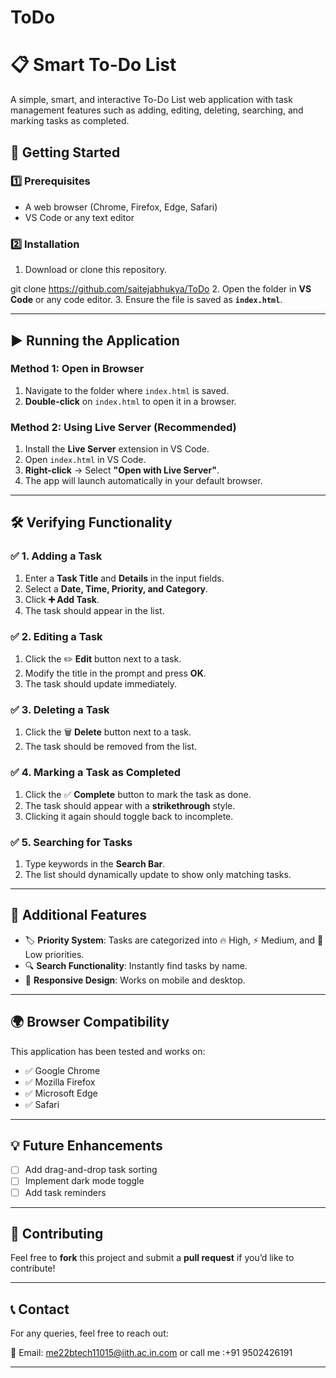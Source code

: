 # ToDo
# 📋 Smart To-Do List

A simple, smart, and interactive To-Do List web application with task management features such as adding, editing, deleting, searching, and marking tasks as completed.

## 🚀 Getting Started

### 1️⃣ **Prerequisites**
- A web browser (Chrome, Firefox, Edge, Safari)
- VS Code or any text editor

### 2️⃣ **Installation**
1. Download or clone this repository.

git clone https://github.com/saitejabhukya/ToDo
2. Open the folder in **VS Code** or any code editor.
3. Ensure the file is saved as **`index.html`**.

---

## ▶️ **Running the Application**
### **Method 1: Open in Browser**
1. Navigate to the folder where `index.html` is saved.
2. **Double-click** on `index.html` to open it in a browser.

### **Method 2: Using Live Server (Recommended)**
1. Install the **Live Server** extension in VS Code.
2. Open `index.html` in VS Code.
3. **Right-click** → Select **"Open with Live Server"**.
4. The app will launch automatically in your default browser.

---

## 🛠 **Verifying Functionality**
### ✅ **1. Adding a Task**
1. Enter a **Task Title** and **Details** in the input fields.
2. Select a **Date, Time, Priority, and Category**.
3. Click **➕ Add Task**.
4. The task should appear in the list.

### ✅ **2. Editing a Task**
1. Click the ✏️ **Edit** button next to a task.
2. Modify the title in the prompt and press **OK**.
3. The task should update immediately.

### ✅ **3. Deleting a Task**
1. Click the 🗑 **Delete** button next to a task.
2. The task should be removed from the list.

### ✅ **4. Marking a Task as Completed**
1. Click the ✅ **Complete** button to mark the task as done.
2. The task should appear with a **strikethrough** style.
3. Clicking it again should toggle back to incomplete.

### ✅ **5. Searching for Tasks**
1. Type keywords in the **Search Bar**.
2. The list should dynamically update to show only matching tasks.

---

## 📌 **Additional Features**
- 🏷️ **Priority System**: Tasks are categorized into 🔥 High, ⚡ Medium, and 🌱 Low priorities.
- 🔍 **Search Functionality**: Instantly find tasks by name.
- 🌙 **Responsive Design**: Works on mobile and desktop.

---

## 🌍 **Browser Compatibility**
This application has been tested and works on:
- ✅ Google Chrome
- ✅ Mozilla Firefox
- ✅ Microsoft Edge
- ✅ Safari

---

## 💡 **Future Enhancements**
- [ ] Add drag-and-drop task sorting
- [ ] Implement dark mode toggle
- [ ] Add task reminders

---

## 🤝 **Contributing**
Feel free to **fork** this project and submit a **pull request** if you’d like to contribute!

---

## 📞 **Contact**
For any queries, feel free to reach out:

📧 Email: me22btech11015@iith.ac.in.com or call me :+91 9502426191

---
